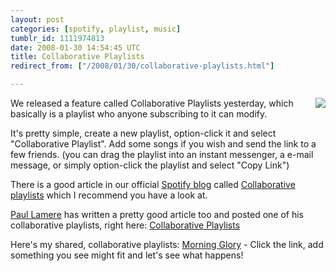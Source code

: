 ```yaml
---
layout: post
categories: [spotify, playlist, music]
tumblr_id: 1111974813  
date: 2008-01-30 14:54:45 UTC
title: Collaborative Playlists
redirect_from: ["/2008/01/30/collaborative-playlists.html"]

---
```


<img src="//img.skitch.com/20080130-kx4pcnj43dt85fmrcdf65x7huu.png" style="margin-left: 1em; margin-bottom: 1em" align="right" />We released a feature called Collaborative Playlists yesterday, which basically is a playlist who anyone subscribing to it can modify.

It's pretty simple, create a new playlist, option-click it and select "Collaborative Playlist".
Add some songs if you wish and send the link to a few friends. (you can drag the playlist into an instant messenger, a e-mail message, or simply option-click the playlist and select "Copy Link")

There is a good article in our official <a href="http://blog.spotify.com/">Spotify blog</a> called <a href="http://blog.spotify.com/archives/2008/01/30/collaborative-playlists">Collaborative playlists</a> which I recommend you have a look at.

<a href="http://blogs.sun.com/plamere/">Paul Lamere</a> has written a pretty good article too and posted one of his collaborative playlists, right here: <a href="http://blogs.sun.com/plamere/entry/collaborative_playlists">Collaborative Playlists</a>

Here's my shared, collaborative playlists: <a href="spotify:user:rasmus:playlist:2J8yotujArLjW7jpR0Broz">Morning Glory</a> - Click the link, add something you see might fit and let's see what happens!
